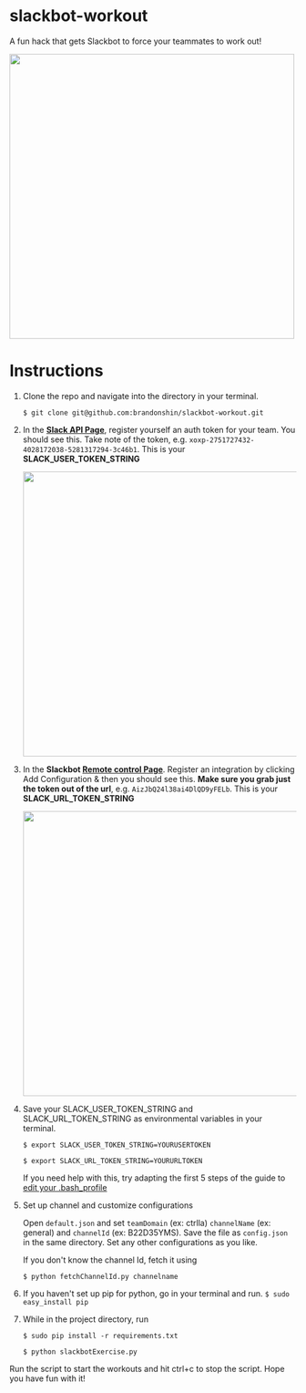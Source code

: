 # slackbot-workout
A fun hack that gets Slackbot to force your teammates to work out!

<img src = "https://ctrlla-blog.s3.amazonaws.com/2015/Jun/Screen_Shot_2015_06_10_at_5_57_55_PM-1433984292189.png" width = 500>


# Instructions

1. Clone the repo and navigate into the directory in your terminal.

    `$ git clone git@github.com:brandonshin/slackbot-workout.git`

2. In the **[Slack API Page](https://api.slack.com/docs/oauth-test-tokens)**, register yourself an auth token for your team. You should see this. Take note of the token, e.g. `xoxp-2751727432-4028172038-5281317294-3c46b1`. This is your **SLACK_USER_TOKEN_STRING**

    <img src="http://i.imgur.com/RZqDRbL.png" width = 500>

3. In the **Slackbot [Remote control Page](https://slack.com/apps/A0F81R8ET-slackbot)**. Register an integration by clicking Add Configuration & then you should see this. __Make sure you grab just the token out of the url__, e.g. `AizJbQ24l38ai4DlQD9yFELb`. This is your **SLACK_URL_TOKEN_STRING**

    <img src="https://ctrlla-blog.s3.amazonaws.com/2015/Jun/Screen_Shot_2015_06_03_at_8_44_00_AM-1433557565175.png" width = 500>

4. Save your SLACK_USER_TOKEN_STRING and SLACK_URL_TOKEN_STRING as environmental variables in your terminal.

    `$ export SLACK_USER_TOKEN_STRING=YOURUSERTOKEN`

    `$ export SLACK_URL_TOKEN_STRING=YOURURLTOKEN`

    If you need help with this, try adapting the first 5 steps of the guide to [edit your .bash_profile](http://natelandau.com/my-mac-osx-bash_profile/)

5. Set up channel and customize configurations

    Open `default.json` and set `teamDomain` (ex: ctrlla) `channelName` (ex: general) and `channelId` (ex: B22D35YMS). Save the file as `config.json` in the same directory. Set any other configurations as you like.

    If you don't know the channel Id, fetch it using

    `$ python fetchChannelId.py channelname`

6. If you haven't set up pip for python, go in your terminal and run.
`$ sudo easy_install pip`

7. While in the project directory, run

    `$ sudo pip install -r requirements.txt`

    `$ python slackbotExercise.py`

Run the script to start the workouts and hit ctrl+c to stop the script. Hope you have fun with it!
